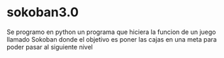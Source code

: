 # sokoban3.0
Se programo en python un programa que hiciera la funcion de un juego llamado Sokoban donde el objetivo es poner las cajas en una meta para poder pasar al siguiente nivel
